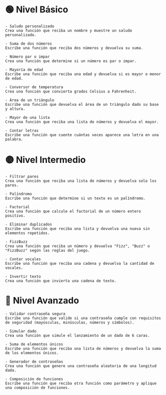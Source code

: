 # 🟢 Nivel Básico

    - Saludo personalizado
    Crea una función que reciba un nombre y muestre un saludo personalizado.

    - Suma de dos números
    Escribe una función que reciba dos números y devuelva su suma.

    - Número par o impar
    Crea una función que determine si un número es par o impar.

    - Mayoría de edad
    Escribe una función que reciba una edad y devuelva si es mayor o menor de edad.

    - Conversor de temperatura
    Crea una función que convierta grados Celsius a Fahrenheit.

    - Área de un triángulo
    Escribe una función que devuelva el área de un triángulo dado su base y altura.

    - Mayor de una lista
    Crea una función que reciba una lista de números y devuelva el mayor.

    - Contar letras
    Escribe una función que cuente cuántas veces aparece una letra en una palabra.

# 🟡 Nivel Intermedio

    - Filtrar pares
    Crea una función que reciba una lista de números y devuelva solo los pares.

    - Palíndromo
    Escribe una función que determine si un texto es un palíndromo.

    - Factorial
    Crea una función que calcule el factorial de un número entero positivo.

    - Eliminar duplicados
    Escribe una función que reciba una lista y devuelva una nueva sin elementos repetidos.

    - FizzBuzz
    Crea una función que reciba un número y devuelva "Fizz", "Buzz" o "FizzBuzz" según las reglas del juego.

    - Contar vocales
    Escribe una función que reciba una cadena y devuelva la cantidad de vocales.

    - Invertir texto
    Crea una función que invierta una cadena de texto.

# 🔴 Nivel Avanzado

    - Validar contraseña segura
    Escribe una función que valide si una contraseña cumple con requisitos de seguridad (mayúsculas, minúsculas, números y símbolos).

    - Simular dado
    Crea una función que simule el lanzamiento de un dado de 6 caras.

    - Suma de elementos únicos
    Escribe una función que reciba una lista de números y devuelva la suma de los elementos únicos.

    - Generador de contraseñas
    Crea una función que genere una contraseña aleatoria de una longitud dada.

    - Composición de funciones
    Escribe una función que reciba otra función como parámetro y aplique una composición de funciones.
